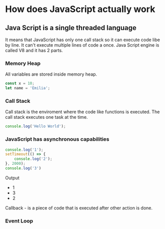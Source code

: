 # **How does JavaScript actually work**

## **Java Script is a single threaded language**

It means that JavaScript has only one call stack so it can execute code libe by line. It can't execute multiple lines of code a once.
Java Script engine is called V8 and it has 2 parts.

### **Memory Heap**

All variables are stored inside memory heap.

```JavaScript
const x = 10;
let name = 'Emilia';
```

### **Call Stack**

Call stack is the enviroment where the code like functions is executed. The call stack executes one task at the time.

```JavaScript
console.log('Hello World');
```

### **JavaScript has asynchronous capabilities**

```JavaScript
console.log('1');
setTimeout(() => {
    console.log('2');
}, 2000);
console.log('3')
```

Output

-   1
-   3
-   2

Callback - is a piece of code that is executed after other action is done.

### **Event Loop**
